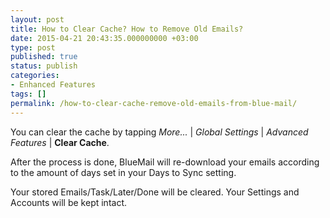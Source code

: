 ```yaml
---
layout: post
title: How to Clear Cache? How to Remove Old Emails?
date: 2015-04-21 20:43:35.000000000 +03:00
type: post
published: true
status: publish
categories:
- Enhanced Features
tags: []
permalink: /how-to-clear-cache-remove-old-emails-from-blue-mail/
---
```


You can clear the cache by tapping *More...* \| *Global Settings* \| *Advanced Features* \| **Clear Cache**.

After the process is done, BlueMail will re-download your emails according to the amount of days set in your Days to Sync setting.

Your stored Emails/Task/Later/Done will be cleared. Your Settings and Accounts will be kept intact.